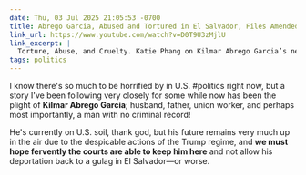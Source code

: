 ```yaml
---
date: Thu, 03 Jul 2025 21:05:53 -0700
title: Abrego Garcia, Abused and Tortured in El Salvador, Files Amended Lawsuit
link_url: https://www.youtube.com/watch?v=D0T9U3zMjlU
link_excerpt: |
  Torture, Abuse, and Cruelty. Katie Phang on Kilmar Abrego Garcia’s new lawsuit that documents the disgusting treatment he experienced at CECOT and how the Trump Administration continues to violate his due process rights. (YouTube)
tags: politics
---
```


I know there's so much to be horrified by in U.S. #politics right now, but a story I've been following very closely for some while now has been the plight of **Kilmar Abrego Garcia**; husband, father, union worker, and perhaps most importantly, a man with no criminal record!

He's currently on U.S. soil, thank god, but his future remains very much up in the air due to the despicable actions of the Trump regime, and **we must hope fervently the courts are able to keep him here** and not allow his deportation back to a gulag in El Salvador—or worse.
